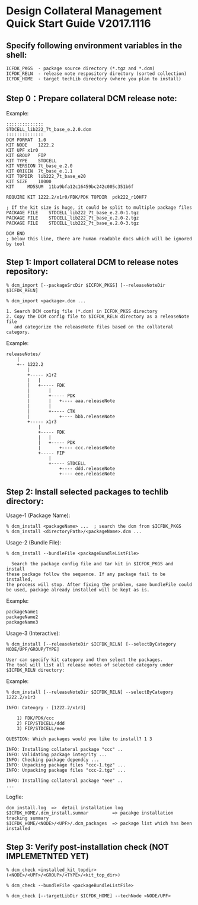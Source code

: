 # Design Collateral Management Quick Start Guide V2017.1116

## Specify following environment variables in the shell:

	ICFDK_PKGS	- package source directory (*.tgz and *.dcm)
	ICFDK_RELN	- release note respository directory (sorted collection)
	ICFDK_HOME	- target techLib directory (where you plan to install)

## Step 0：Prepare collateral DCM release note:

Example:
	
	::::::::::::::
	STDCELL_lib222_7t_base_e.2.0.dcm
	::::::::::::::
	DCM	FORMAT	1.0
	KIT	NODE	1222.2
	KIT	UPF	x1r0
	KIT	GROUP	FIP
	KIT	TYPE	STDCELL
	KIT	VERSION	7t_base_e.2.0
	KIT	ORIGIN	7t_base_e.1.1
	KIT	TOPDIR	lib222_7t_base_e20
	KIT	SIZE	10000
	KIT     MD5SUM	11ba9bfa12c16459bc242c005c351b6f

	REQUIRE	KIT	1222.2/x1r0/FDK/PDK	TOPDIR	pdk222_r10HF7

	; If the kit size is huge, it could be split to multiple package files
	PACKAGE	FILE	STDCELL_lib222_7t_base_e.2.0-1.tgz  
	PACKAGE	FILE	STDCELL_lib222_7t_base_e.2.0-2.tgz  
	PACKAGE	FILE	STDCELL_lib222_7t_base_e.2.0-3.tgz  

	DCM END 
	; below this line, there are human readable docs which will be ignored by tool

## Step 1: Import collateral DCM to release notes repository:

	% dcm_import [--packageSrcDir $ICFDK_PKGS] [--releaseNoteDir $ICFDK_RELN]

	% dcm_import <package>.dcm ...

	1. Search DCM config file (*.dcm) in ICFDK_PKGS directory 
	2. Copy the DCM config file to $ICFDK_RELN directory as a releaseNote file
	   and categorize the releaseNote files based on the collateral category.

  Example:

	releaseNotes/
		|
		+-- 1222.2
			|
			+----- x1r2
			|	|
			|	+----- FDK
			|		|
			|		+----- PDK
			|		|	+---- aaa.releaseNote
			|		|
			|		+----- CTK
			|			+---- bbb.releaseNote
			+----- x1r3
				|
				+----- FDK
				|	|
				|	+----- PDK
				|		+---- ccc.releaseNote
				+----- FIP
					|
					+----- STDCELL
						+---- ddd.releaseNote
						+---- eee.releaseNote


## Step 2: Install selected packages to techlib directory:

  Usage-1 (Package Name):

	% dcm_install <packageName> ...  ; search the dcm from $ICFDK_PKGS
	% dcm_install <directoryPath>/<packageName>.dcm ...


  Usage-2 (Bundle File):

	% dcm_install --bundleFile <packageBundleListFile>

	  Search the package config file and tar kit in $ICFDK_PKGS and install 
	these package follow the sequence. If any package fail to be installed,
	the process will stop. After fixing the problem, same bundleFile could
	be used, package already installed will be kept as is.

  Example:

	packageName1
	packageName2
	packageName3


  Usage-3 (Interactive):

	% dcm_install [--releaseNoteDir $ICFDK_RELN] [--selectByCategory NODE/UPF/GROUP/TYPE]

	User can specify kit category and then select the packages.
	The tool will list all release notes of selected category under $ICFDK_RELN directory:

  Example:

	% dcm_install [--releaseNoteDir $ICFDK_RELN] --selectByCategory 1222.2/x1r3

	INFO: Cateogry - [1222.2/x1r3] 

		1) FDK/PDK/ccc
		2) FIP/STDCELL/ddd
		3) FIP/STDCELL/eee

	QUESTION: Which packages would you like to install? 1 3

	INFO: Installing collateral package "ccc" ..
	INFO: Validating package integrity ...
	INFO: Checking package dependcy ...
	INFO: Unpacking package files "ccc-1.tgz" ...
	INFO: Unpacking package files "ccc-2.tgz" ...

	INFO: Installing collateral package "eee" ..
	...

  Logfle:

	dcm_install.log  =>  detail installation log 
	$ICFDK_HOME/.dcm_install.summar         => pacakge installation tracking summary
	$ICFDK_HOME/<NODE>/<UPF>/.dcm_packages  => package list which has been installed


## Step 3: Verify post-installation check (NOT IMPLEMETNTED YET)

	% dcm_check <installed_kit_topdir>    (<NODE>/<UPF>/<GROUP>/<TYPE>/<kit_top_dir>)

	% dcm_check --bundleFile <packageBundleListFile>

	% dcm_check [--targetLibDir $ICFDK_HOME] --techNode <NODE/UPF>

